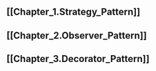 ## [[Chapter_1.Strategy_Pattern]]
## [[Chapter_2.Observer_Pattern]]
## [[Chapter_3.Decorator_Pattern]]